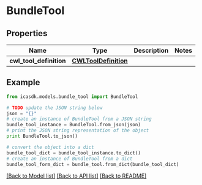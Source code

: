 # BundleTool


## Properties
Name | Type | Description | Notes
------------ | ------------- | ------------- | -------------
**cwl_tool_definition** | [**CWLToolDefinition**](CWLToolDefinition.md) |  | 

## Example

```python
from icasdk.models.bundle_tool import BundleTool

# TODO update the JSON string below
json = "{}"
# create an instance of BundleTool from a JSON string
bundle_tool_instance = BundleTool.from_json(json)
# print the JSON string representation of the object
print BundleTool.to_json()

# convert the object into a dict
bundle_tool_dict = bundle_tool_instance.to_dict()
# create an instance of BundleTool from a dict
bundle_tool_form_dict = bundle_tool.from_dict(bundle_tool_dict)
```
[[Back to Model list]](../README.md#documentation-for-models) [[Back to API list]](../README.md#documentation-for-api-endpoints) [[Back to README]](../README.md)


